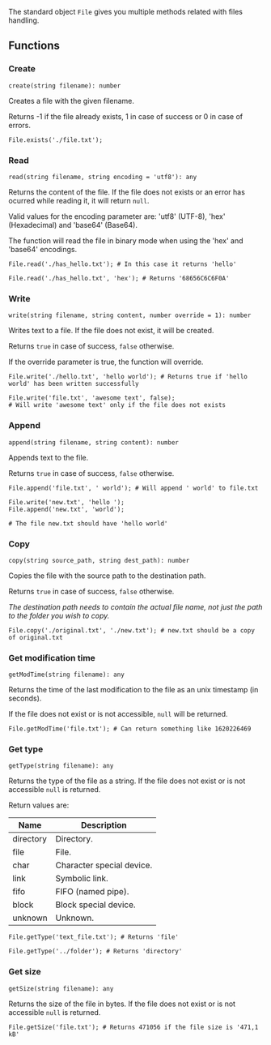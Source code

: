 The standard object `File` gives you multiple methods related with files handling.

## Functions

### Create

`create(string filename): number`

Creates a file with the given filename.

Returns -1 if the file already exists, 1 in case of success or 0 in case of errors.

```borealis
File.exists('./file.txt');
```

### Read

`read(string filename, string encoding = 'utf8'): any`

Returns the content of the file. If the file does not exists or an error has ocurred while reading it, it will return `null`.

Valid values for the encoding parameter are: 'utf8' (UTF-8), 'hex' (Hexadecimal) and 'base64' (Base64).

The function will read the file in binary mode when using the 'hex' and 'base64' encodings.

```borealis
File.read('./has_hello.txt'); # In this case it returns 'hello'
```

```borealis
File.read('./has_hello.txt', 'hex'); # Returns '68656C6C6F0A'
```

### Write

`write(string filename, string content, number override = 1): number`

Writes text to a file. If the file does not exist, it will be created.

Returns `true` in case of success, `false` otherwise.

If the override parameter is true, the function will override.

```borealis
File.write('./hello.txt', 'hello world'); # Returns true if 'hello world' has been written successfully
```

```borealis
File.write('file.txt', 'awesome text', false);
# Will write 'awesome text' only if the file does not exists
```

### Append

`append(string filename, string content): number`

Appends text to the file.

Returns `true` in case of success, `false` otherwise.

```borealis
File.append('file.txt', ' world'); # Will append ' world' to file.txt
```

```borealis
File.write('new.txt', 'hello ');
File.append('new.txt', 'world');

# The file new.txt should have 'hello world'
```

### Copy

`copy(string source_path, string dest_path): number`

Copies the file with the source path to the destination path.

Returns `true` in case of success, `false` otherwise.

_The destination path needs to contain the actual file name, not just the path to the folder you wish to copy._

```borealis
File.copy('./original.txt', './new.txt'); # new.txt should be a copy of original.txt
```

### Get modification time

`getModTime(string filename): any`

Returns the time of the last modification to the file as an unix timestamp (in seconds).

If the file does not exist or is not accessible, `null` will be returned.

```borealis
File.getModTime('file.txt'); # Can return something like 1620226469
```

### Get type

`getType(string filename): any`

Returns the type of the file as a string. If the file does not exist or is not accessible `null` is returned.

Return values are:

| Name             | Description               |
|------------------|---------------------------|
| directory        | Directory.                |
| file             | File.                     |
| char             | Character special device. |
| link             | Symbolic link.            |
| fifo             | FIFO (named pipe).        |
| block            | Block special device.     |
| unknown          | Unknown.                  |

```borealis
File.getType('text_file.txt'); # Returns 'file'
```

```borealis
File.getType('../folder'); # Returns 'directory'
```

### Get size

`getSize(string filename): any`

Returns the size of the file in bytes. If the file does not exist or is not accessible `null` is returned.

```borealis
File.getSize('file.txt'); # Returns 471056 if the file size is '471,1 kB'
```
